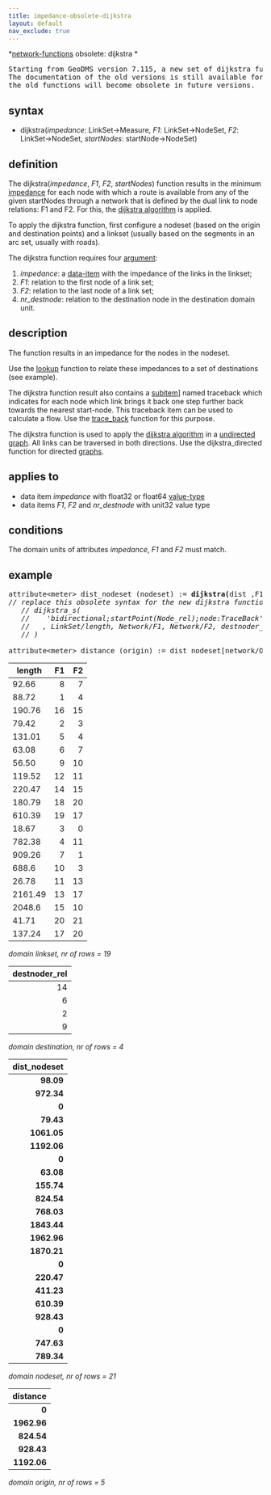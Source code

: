 ```yaml
---
title: impedance-obsolete-dijkstra
layout: default
nav_exclude: true
---
```

*[network-functions](network-functions) obsolete: dijkstra *

<pre>
Starting from GeoDMS version 7.115, a new set of dijkstra functions replace the ones described below. 
The documentation of the old versions is still available for backward compatibility, 
the old functions will become obsolete in future versions.
</pre>

## syntax

- dijkstra(*impedance*: LinkSet-\>Measure, *F1*: LinkSet-\>NodeSet, *F2*: LinkSet-\>NodeSet, *startNodes*: startNode-\>NodeSet)

## definition

The dijkstra(*impedance*, *F1*, *F2*, *startNodes*) function results in the minimum [impedance](impedance) for each node with which a route is available from any of the given startNodes through a network that is defined by the dual link to node relations: F1 and F2. For this, the [dijkstra algorithm](https://en.wikipedia.org/wiki/Dijkstra's_algorithm) is applied.

To apply the dijkstra function, first configure a nodeset (based on the origin and destination points) and a linkset (usually based on the segments in an arc set, usually with roads).

The dijkstra function requires four [argument](argument):

1. *impedance*: a [data-item](data-item) with the impedance of the links in the linkset;
2. *F1*: relation to the first node of a link set;
3. *F2*: relation to the last node of a link set;
4. *nr_destnode*: relation to the destination node in the destination domain unit.

## description

The function results in an impedance for the nodes in the nodeset.

Use the [lookup](lookup) function to relate these impedances to a set of destinations (see example).

The dijkstra function result also contains a [subitem](subitem)] named traceback which indicates for each node which link brings it back one step further back towards the nearest start-node. This traceback item can be used to calculate a flow. Use the [trace_back](trace_back) function for this purpose.

The dijkstra function is used to apply the [dijkstra algorithm](https://en.wikipedia.org/wiki/Dijkstra's_algorithm) in a [undirected
graph](https://en.wikipedia.org/wiki/Graph_(discrete_mathematics)#Undirected_graph).
All links can be traversed in both directions. Use the dijkstra_directed function for directed [graphs](https://en.wikipedia.org/wiki/Directed_graph).

## applies to

- data item *impedance* with float32 or float64 [value-type](value-type)
- data items *F1*, *F2* and *nr_destnode* with unit32 value type

## conditions

The domain units of attributes *impedance*, *F1* and *F2* must match.

## example

<pre>
attribute&lt;meter&gt; dist_nodeset (nodeset) := <B>dijkstra(</B>dist ,F1 ,F2, DestNode_rel<B>)</B>;  
<I>// replace this obsolete syntax for the new dijkstra functions to:   
   // dijkstra_s(  
   //    'bidirectional;startPoint(Node_rel);node:TraceBack'  
   //   , LinkSet/length, Network/F1, Network/F2, destnoder_rel  
   // )</I>  
  
attribute&lt;meter&gt; distance (origin) := dist_nodeset[network/OrgNode_rel];
</pre>

| length  | F1  | F2  |
|---------|----:|----:|
| 92.66   | 8   | 7   |
| 88.72   | 1   | 4   |
| 190.76  | 16  | 15  |
| 79.42   | 2   | 3   |
| 131.01  | 5   | 4   |
| 63.08   | 6   | 7   |
| 56.50   | 9   | 10  |
| 119.52  | 12  | 11  |
| 220.47  | 14  | 15  |
| 180.79  | 18  | 20  |
| 610.39  | 19  | 17  |
| 18.67   | 3   | 0   |
| 782.38  | 4   | 11  |
| 909.26  | 7   | 1   |
| 688.6   | 10  | 3   |
| 26.78   | 11  | 13  |
| 2161.49 | 13  | 17  |
| 2048.6  | 15  | 10  |
| 41.71   | 20  | 21  |
| 137.24  | 17  | 20  |

*domain linkset, nr of rows = 19*  

| destnoder_rel |
|--------------:|
| 14            |
| 6             |
| 2             |
| 9             |

*domain destination, nr of rows = 4*  

| **dist_nodeset** |
|-----------------:|
| **98.09**        |
| **972.34**       |
| **0**            |
| **79.43**        |
| **1061.05**      |
| **1192.06**      |
| **0**            |
| **63.08**        |
| **155.74**       |
| **824.54**       |
| **768.03**       |
| **1843.44**      |
| **1962.96**      |
| **1870.21**      |
| **0**            |
| **220.47**       |
| **411.23**       |
| **610.39**       |
| **928.43**       |
| **0**            |
| **747.63**       |
| **789.34**       |

*domain nodeset, nr of rows = 21*  

| **distance** |
|-------------:|
| **0**        |
| **1962.96**  |
| **824.54**   |
| **928.43**   |
| **1192.06**  |

*domain origin, nr of rows = 5* 